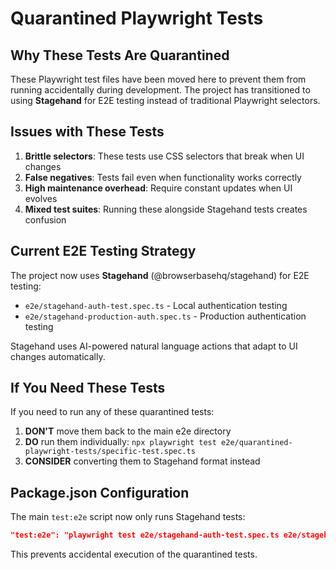 # Quarantined Playwright Tests

## Why These Tests Are Quarantined

These Playwright test files have been moved here to prevent them from running accidentally during development. The project has transitioned to using **Stagehand** for E2E testing instead of traditional Playwright selectors.

## Issues with These Tests

1. **Brittle selectors**: These tests use CSS selectors that break when UI changes
2. **False negatives**: Tests fail even when functionality works correctly
3. **High maintenance overhead**: Require constant updates when UI evolves
4. **Mixed test suites**: Running these alongside Stagehand tests creates confusion

## Current E2E Testing Strategy

The project now uses **Stagehand** (@browserbasehq/stagehand) for E2E testing:
- `e2e/stagehand-auth-test.spec.ts` - Local authentication testing
- `e2e/stagehand-production-auth.spec.ts` - Production authentication testing

Stagehand uses AI-powered natural language actions that adapt to UI changes automatically.

## If You Need These Tests

If you need to run any of these quarantined tests:

1. **DON'T** move them back to the main e2e directory
2. **DO** run them individually: `npx playwright test e2e/quarantined-playwright-tests/specific-test.spec.ts`
3. **CONSIDER** converting them to Stagehand format instead

## Package.json Configuration

The main `test:e2e` script now only runs Stagehand tests:
```json
"test:e2e": "playwright test e2e/stagehand-auth-test.spec.ts e2e/stagehand-production-auth.spec.ts"
```

This prevents accidental execution of the quarantined tests.
